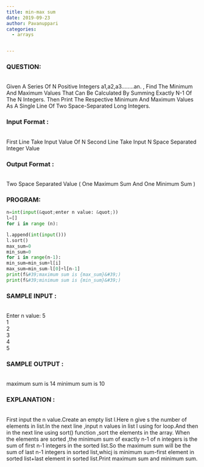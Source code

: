 ```yaml
---
title: min-max sum
date: 2019-09-23
author: Pavanuppari
categories:
  - arrays


---
```




### QUESTION:
<br>
Given A Series Of N Positive Integers a1,a2,a3........an. ,
Find The Minimum And Maximum Values That Can Be
Calculated By Summing Exactly N-1 Of The N Integers.
Then Print The Respective Minimum And Maximum
Values As A Single Line Of Two Space-Separated Long
Integers.

### Input Format :
<br>
First Line Take Input Value Of N
Second Line Take Input N Space Separated Integer Value

### Output Format :
<br>
Two Space Separated Value ( One
Maximum Sum And One Minimum Sum )

### PROGRAM:
```python
n=int(input(&quot;enter n value: &quot;))
l=[]
for i in range (n):

l.append(int(input()))
l.sort()
max_sum=0
min_sum=0
for i in range(n-1):
min_sum=min_sum+l[i]
max_sum=min_sum-l[0]+l[n-1]
print(f&#39;maximum sum is {max_sum}&#39;)
print(f&#39;minimum sum is {min_sum}&#39;)
```

### SAMPLE INPUT :
<br>
Enter n value: 5<br />
1<br />
2<br />
3<br />
4<br />
5

### SAMPLE OUTPUT :
<br>
maximum sum is 14
minimum sum is 10

### EXPLANATION :
<br>
First input the n value.Create an empty list l.Here n give s
the number of elements in list.In the next line ,input n
values in list l using for loop.And then in the next line
using sort() function ,sort the elements in the array.
When the elements are sorted ,the minimum sum of
exactly n-1 of n integers is the sum of first n-1 integers in
the sorted list.So the maximum sum will be the sum of
last n-1 integers in sorted list,whicj is minimum sum-first
element in sorted list+last element in sorted list.Print
maximum sum and minimum sum.